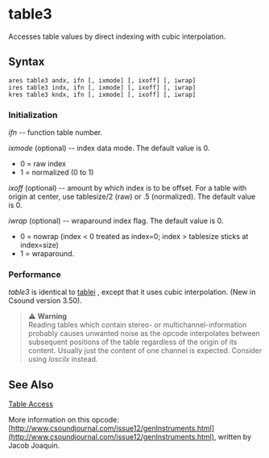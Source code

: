 <!--
id:table3
category:Signal Generators:Table Access
-->
# table3
Accesses table values by direct indexing with cubic interpolation.

## Syntax
```csound-orc
ares table3 andx, ifn [, ixmode] [, ixoff] [, iwrap]
ires table3 indx, ifn [, ixmode] [, ixoff] [, iwrap]
kres table3 kndx, ifn [, ixmode] [, ixoff] [, iwrap]
```

### Initialization
_ifn_ -- function table number.
  
_ixmode_ (optional) -- index data mode. The default value is 0.

  * 0 = raw index  
  * 1 = normalized (0 to 1)  

_ixoff_ (optional) -- amount by which index is to be offset. For a table with origin at center, use tablesize/2 (raw) or .5 (normalized). The default value is 0.
  
_iwrap_ (optional) -- wraparound index flag. The default value is 0.

  * 0 = nowrap (index < 0 treated as index=0; index > tablesize sticks at index=size)  
  * 1 = wraparound.  

### Performance
_table3_ is identical to  [tablei](../../opcodes/tablei) , except that it uses cubic interpolation. (New in Csound version 3.50).
  
  
> :warning: **Warning**  
>  Reading tables which contain stereo- or multichannel-information probably causes unwanted noise as the opcode interpolates between subsequent positions of the table regardless of the origin of its content. Usually just the content of one channel is expected. Consider using _loscilx_ instead.

## See Also
[Table Access](../../siggen/tableacc)
  
More information on this opcode: [http://www.csoundjournal.com/issue12/genInstruments.html](http://www.csoundjournal.com/issue12/genInstruments.html), written by Jacob Joaquin.
